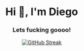 <h1 align="center">Hi 👋, I'm Diego</h1>
<h3 align="center">Lets fucking goooo!</h3>

<div align="center">
  <a href="https://git.io/streak-stats"><img src="https://github-readme-streak-stats.herokuapp.com?user=jd4n14&hide_border=true&short_numbers=true&exclude_days=Sun%2CSat" alt="GitHub Streak" /></a>
</div>
